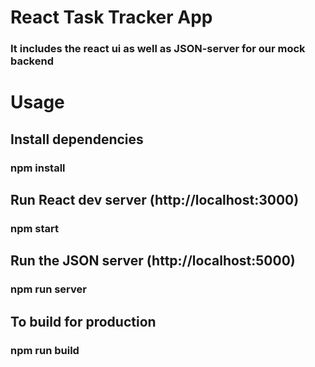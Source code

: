 # React Task Tracker App
### It includes the react ui as well as JSON-server for our mock backend
# Usage
## Install dependencies
### npm install
## Run React dev server (http://localhost:3000)
### npm start
## Run the JSON server (http://localhost:5000)
### npm run server
## To build for production
### npm run build


